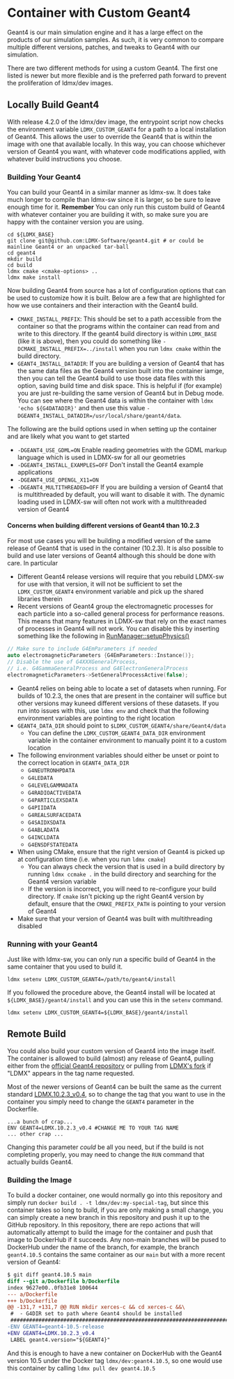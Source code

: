 # Container with Custom Geant4

Geant4 is our main simulation engine and it has a large effect on the products of our simulation samples.
As such, it is very common to compare multiple different versions, patches, and tweaks to Geant4 with our simulation.

There are two different methods for using a custom Geant4. The first one listed is newer but more flexible and is the preferred path forward to prevent the proliferation of ldmx/dev images.

## Locally Build Geant4
With release 4.2.0 of the ldmx/dev image, the entrypoint script now checks the environment variable `LDMX_CUSTOM_GEANT4` for a path to a local installation of Geant4.
This allows the user to override the Geant4 that is within the image with one that available locally. In this way, you can choose whichever version of Geant4 you want,
with whatever code modifications applied, with whatever build instructions you choose.

### Building Your Geant4
You can build your Geant4 in a similar manner as ldmx-sw. It does take much longer to compile than ldmx-sw since it is larger, so be sure to leave enough time for it.
**Remember** You can only run this custom build of Geant4 with whatever container you are building it with, so make sure you are happy with the container version you are using.
```
cd ${LDMX_BASE}
git clone git@github.com:LDMX-Software/geant4.git # or could be mainline Geant4 or an unpacked tar-ball
cd geant4
mkdir build
cd build
ldmx cmake <cmake-options> ..
ldmx make install
```
Now building Geant4 from source has a lot of configuration options that can be used to customize how it is built.
Below are a few that are highlighted for how we use containers and their interaction with the Geant4 build.

- `CMAKE_INSTALL_PREFIX`: This should be set to a path accessible from the container so that the programs within the container can read from and write to this directory. If the geant4 build directory is within `LDMX_BASE` (like it is above), then you could do something like `-DCMAKE_INSTALL_PREFIX=../install` when you run `ldmx cmake` within the build directory.
- `GEANT4_INSTALL_DATADIR`: If you are building a version of Geant4 that has the same data files as the Geant4 version built into the container iamge, then you can tell the Geant4 build to use those data files with this option, saving build time and disk space. This is helpful if (for example) you are just re-building the same version of Geant4 but in Debug mode. You can see where the Geant4 data is within the container with `ldmx 'echo ${G4DATADIR}'` and then use this value `-DGEANT4_INSTALL_DATADIR=/usr/local/share/geant4/data`.

The following are the build options used in when setting up the container and are likely what you want to get started 
- `-DGEANT4_USE_GDML=ON` Enable reading geometries with the GDML markup language which is used in LDMX-sw for all our geometries 
- `-DGEANT4_INSTALL_EXAMPLES=OFF` Don't install the Geant4 example applications 
- `-DGEANT4_USE_OPENGL_X11=ON`  
- `-DGEANT4_MULTITHREADED=OFF` If you are building a version of Geant4 that is multithreaded by default, you will want to disable it with. The dynamic loading used in LDMX-sw will often not work with a multithreaded version of Geant4 

#### Concerns when building different versions of Geant4 than 10.2.3

For most use cases you will be building a modified version of the same release of Geant4 that is used in the container (10.2.3). It is also possible to build and use later versions of Geant4 although this should be done with care. In particular 
- Different Geant4 release versions will require that you rebuild LDMX-sw for use with that version, it will not be sufficient to set the `LDMX_CUSTOM_GEANT4` environment variable and pick up the shared libraries therein
- Recent versions of Geant4 group the electromagnetic processes for each particle into a so-called general process for performance reasons. This means that many features in LDMX-sw that rely on the exact names of processes in Geant4 will not work. You can disable this by inserting something like the following in [RunManager::setupPhysics()](https://github.com/LDMX-Software/SimCore/blob/20d9bcb6d2bad2b99255cf32c1b3f099b26752b0/src/SimCore/RunManager.cxx#L60)
```C++ 
// Make sure to include G4EmParameters if needed
auto electromagneticParameters {G4EmParameters::Instance()};
// Disable the use of G4XXXGeneralProcess,
// i.e. G4GammaGeneralProcess and G4ElectronGeneralProcess
electromagneticParameters->SetGeneralProcessActive(false);
```
- Geant4 relies on being able to locate a set of datasets when running. For builds of 10.2.3, the ones that are present in the container will suffice but other versions may kuneed different versions of these datasets. If you run into issues with this, use `ldmx env` and check that the following environment variables are pointing to the right location 
- `GEANT4_DATA_DIR` should point to `$LDMX_CUSTOM_GEANT4/share/Geant4/data`
  - You can define the `LDMX_CUSTOM_GEANT4_DATA_DIR` environment variable in the container environment to manually point it to a custom location
- The following environment variables should either be unset or point to the correct location in `GEANT4_DATA_DIR`
  - `G4NEUTRONHPDATA` 
  - `G4LEDATA`
  - `G4LEVELGAMMADATA`
  - `G4RADIOACTIVEDATA`
  - `G4PARTICLEXSDATA`
  - `G4PIIDATA`
  - `G4REALSURFACEDATA`
  - `G4SAIDXSDATA`
  - `G4ABLADATA`
  - `G4INCLDATA`
  - `G4ENSDFSTATEDATA`
- When using CMake, ensure that the right version of Geant4 is picked up at configuration time (i.e. when you run `ldmx cmake`)
  - You can always check the version that is used in a build directory by running `ldmx ccmake .` in the build directory and searching for the Geant4 version variable 
  - If the version is incorrect, you will need to re-configure your build directory. If `cmake` isn't picking up the right Geant4 version by default, ensure that the `CMAKE_PREFIX_PATH` is pointing to your version of Geant4 
- Make sure that your version of Geant4 was built with multithreading disabled 
### Running with your Geant4
Just like with ldmx-sw, you can only run a specific build of Geant4 in the same container that you used to build it.
```
ldmx setenv LDMX_CUSTOM_GEANT4=/path/to/geant4/install
```
If you followed the procedure above, the Geant4 install will be located at `${LDMX_BASE}/geant4/install` and you can use
this in the `setenv` command.
```
ldmx setenv LDMX_CUSTOM_GEANT4=${LDMX_BASE}/geant4/install
```

## Remote Build
You could also build your custom version of Geant4 into the image itself.
The container is allowed to build (almost) any release of Geant4, pulling either from the [official Geant4 repository](https://github.com/Geant4/geant4) or pulling from [LDMX's fork](https://github.com/LDMX-Software/geant4) if "LDMX" appears in the tag name requested.

Most of the newer versions of Geant4 can be built the same as the current standard [LDMX.10.2.3_v0.4](https://github.com/LDMX-Software/geant4/releases/tag/LDMX.10.2.3_v0.4), so to change the tag that you want to use in the container you simply need to change the `GEANT4` parameter in the Dockerfile.

```
...a bunch of crap...
ENV GEANT4=LDMX.10.2.3_v0.4 #CHANGE ME TO YOUR TAG NAME
... other crap ...
```

Changing this parameter _could_ be all you need, but if the build is not completing properly, you may need to change the `RUN` command that actually builds Geant4.

### Building the Image
To build a docker container, one would normally go into this repository and simply run `docker build . -t ldmx/dev:my-special-tag`, but since this container takes so long to build, if you are only making a small change, you can simply create a new branch in this repository and push it up to the GitHub repository. In this repository, there are repo actions that will automatically attempt to build the image for the container and push that image to DockerHub if it succeeds. Any non-main branches will be pused to DockerHub under the name of the branch, for example, the branch `geant4.10.5` contains the same container as our `main` but with a more recent version of Geant4:

```diff
$ git diff geant4.10.5 main
diff --git a/Dockerfile b/Dockerfile
index 9627e00..0fb31e8 100644
--- a/Dockerfile
+++ b/Dockerfile
@@ -131,7 +131,7 @@ RUN mkdir xerces-c && cd xerces-c &&\
 #  - G4DIR set to path where Geant4 should be installed
 ###############################################################################
-ENV GEANT4=geant4-10.5-release
+ENV GEANT4=LDMX.10.2.3_v0.4
 LABEL geant4.version="${GEANT4}"
```

And this is enough to have a new container on DockerHub with the Geant4 version 10.5 under the Docker tag `ldmx/dev:geant4.10.5`, so one would use this container by calling `ldmx pull dev geant4.10.5`
